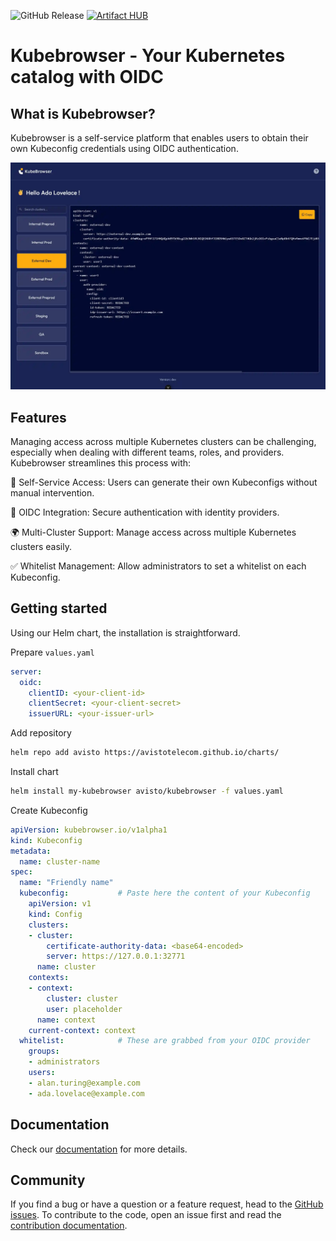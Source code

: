 ![GitHub Release](https://img.shields.io/github/v/release/AvistoTelecom/kubebrowser)
[![Artifact HUB](https://img.shields.io/endpoint?url=https://artifacthub.io/badge/repository/kubebrowser)](https://artifacthub.io/packages/helm/avisto/kubebrowser)


# Kubebrowser - Your Kubernetes catalog with OIDC

## What is Kubebrowser?

Kubebrowser is a self-service platform that enables users to obtain their own Kubeconfig credentials using OIDC authentication.

![Kubebrowser UI](docs/public/kubebrowser-ui.webp)

## Features
Managing access across multiple Kubernetes clusters can be challenging, especially when dealing with different teams, roles, and providers. Kubebrowser streamlines this process with:

🚀 Self-Service Access: Users can generate their own Kubeconfigs without manual intervention.

🔐 OIDC Integration: Secure authentication with identity providers.

🌍 Multi-Cluster Support: Manage access across multiple Kubernetes clusters easily.

✅ Whitelist Management: Allow administrators to set a whitelist on each Kubeconfig.

## Getting started

Using our Helm chart, the installation is straightforward.

Prepare `values.yaml`

```yaml
server:
  oidc:
    clientID: <your-client-id>
    clientSecret: <your-client-secret>
    issuerURL: <your-issuer-url>
```

Add repository

```sh
helm repo add avisto https://avistotelecom.github.io/charts/
```

Install chart

```sh
helm install my-kubebrowser avisto/kubebrowser -f values.yaml
```

Create Kubeconfig

```yaml
apiVersion: kubebrowser.io/v1alpha1
kind: Kubeconfig
metadata:
  name: cluster-name
spec:
  name: "Friendly name"
  kubeconfig:           # Paste here the content of your Kubeconfig
    apiVersion: v1
    kind: Config
    clusters:
    - cluster:
        certificate-authority-data: <base64-encoded>
        server: https://127.0.0.1:32771
      name: cluster
    contexts:
    - context:
        cluster: cluster
        user: placeholder
      name: context
    current-context: context
  whitelist:            # These are grabbed from your OIDC provider
    groups:
    - administrators
    users:
    - alan.turing@example.com
    - ada.lovelace@example.com
```

## Documentation

Check our [documentation](https://avistotelecom.github.io/kubebrowser/getting-started.html) for more details.

## Community

If you find a bug or have a question or a feature request, head to the [GitHub issues](https://github.com/AvistoTelecom/kubebrowser/issues).
To contribute to the code, open an issue first and read the [contribution documentation](https://avistotelecom.github.io/kubebrowser/contribute.html).
